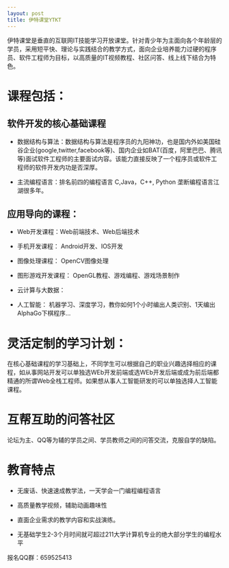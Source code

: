 ```yaml
---
layout: post
title: 伊特课堂YTKT
---
```


伊特课堂是垂直的互联网IT技能学习开放课堂。针对青少年为主面向各个年龄层的学员，采用短平快、理论与实践结合的教学方式，面向企业培养能力过硬的程序员、软件工程师为目标，以高质量的IT视频教程、社区问答、线上线下结合为特色。

# 课程包括：

## 软件开发的核心基础课程
      
* 数据结构与算法：数据结构与算法是程序员的九阳神功，也是国内外如美国硅谷企业(google,twitter,facebook等)、国内企业如BAT(百度，阿里巴巴、腾讯等)面试软件工程师的主要面试内容。该能力直接反映了一个程序员或软件工程师的软件开发内功是否深厚。
      
* 主流编程语言：排名前四的编程语言 C,Java，C++, Python 垄断编程语言江湖很多年。

## 应用导向的课程：

* Web开发课程：Web前端技术、Web后端技术

* 手机开发课程： Android开发、IOS开发

* 图像处理课程： OpenCV图像处理

* 图形游戏开发课程： OpenGL教程、游戏编程、游戏场景制作

* 云计算与大数据： 

* 人工智能： 机器学习、深度学习，教你如何1个小时编出人类识别、1天编出AlphaGo下棋程序...
      

# 灵活定制的学习计划：

   在核心基础课程的学习基础上，不同学生可以根据自己的职业兴趣选择相应的课程，如从事网站开发可以单独选WEb开发前端或选WEb开发后端或成为前后端都精通的所谓Web全栈工程师。如果想从事人工智能研发的可以单独选择人工智能课程。

# 互帮互助的问答社区

   论坛为主、QQ等为辅的学员之间、学员教师之间的问答交流，克服自学的缺陷。

# 教育特点

* 无废话、快速速成教学法，一天学会一门编程编程语言

* 高质量教学视频，辅助动画趣味性

* 直面企业需求的教学内容和实战演练。

* 无基础学生2-3个月时间就可超过211大学计算机专业的绝大部分学生的编程水平


报名QQ群：659525413 